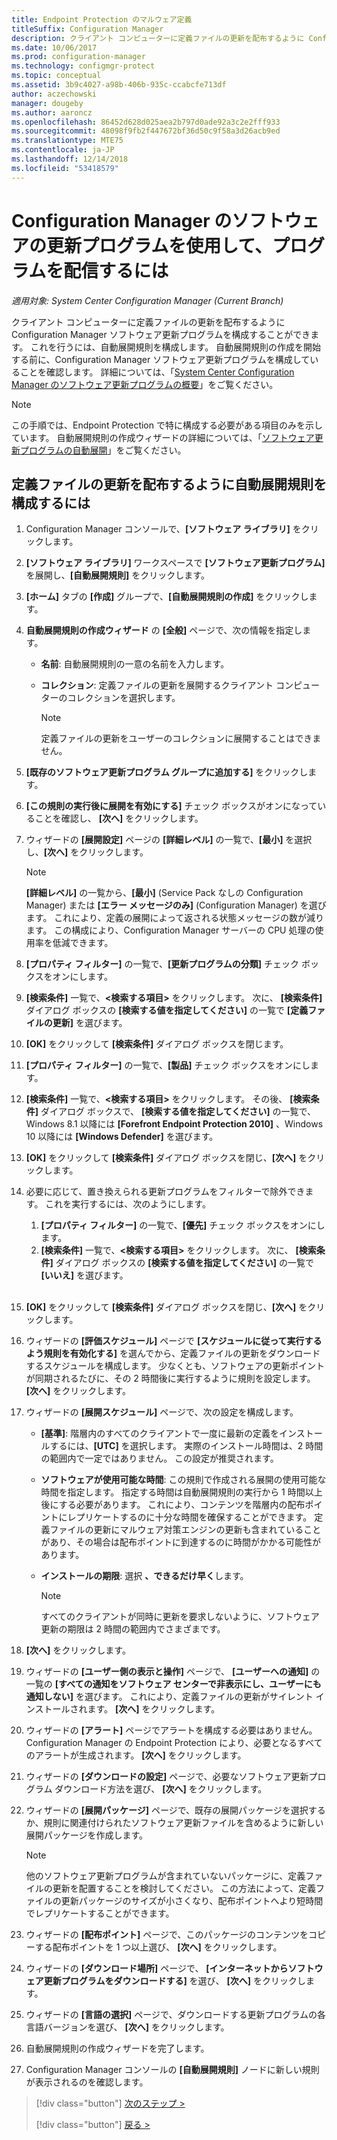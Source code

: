 ```yaml
---
title: Endpoint Protection のマルウェア定義
titleSuffix: Configuration Manager
description: クライアント コンピューターに定義ファイルの更新を配布するように Configuration Manager ソフトウェア更新プログラムを構成する方法について説明します。
ms.date: 10/06/2017
ms.prod: configuration-manager
ms.technology: configmgr-protect
ms.topic: conceptual
ms.assetid: 3b9c4027-a98b-406b-935c-ccabcfe713df
author: aczechowski
manager: dougeby
ms.author: aaroncz
ms.openlocfilehash: 86452d628d025aea2b797d0ade92a3c2e2fff933
ms.sourcegitcommit: 48098f9fb2f447672bf36d50c9f58a3d26acb9ed
ms.translationtype: MTE75
ms.contentlocale: ja-JP
ms.lasthandoff: 12/14/2018
ms.locfileid: "53418579"
---
```

#  <a name="using-configuration-manager-software-updates-to-deliver-definition-updates"></a>Configuration Manager のソフトウェアの更新プログラムを使用して、プログラムを配信するには

*適用対象: System Center Configuration Manager (Current Branch)*


 クライアント コンピューターに定義ファイルの更新を配布するように Configuration Manager ソフトウェア更新プログラムを構成することができます。 これを行うには、自動展開規則を構成します。 自動展開規則の作成を開始する前に、Configuration Manager ソフトウェア更新プログラムを構成していることを確認します。 詳細については、「[System Center Configuration Manager のソフトウェア更新プログラムの概要](/sccm/sum/understand/software-updates-introduction)」をご覧ください。

> [!NOTE]
>  この手順では、Endpoint Protection で特に構成する必要がある項目のみを示しています。 自動展開規則の作成ウィザードの詳細については、「[ソフトウェア更新プログラムの自動展開](/sccm/sum/deploy-use/automatically-deploy-software-updates)」をご覧ください。

## <a name="to-configure-an-automatic-deployment-rule-to-deliver-definition-updates"></a>定義ファイルの更新を配布するように自動展開規則を構成するには

1. Configuration Manager コンソールで、**[ソフトウェア ライブラリ]** をクリックします。

2. **[ソフトウェア ライブラリ]** ワークスペースで **[ソフトウェア更新プログラム]** を展開し、**[自動展開規則]** をクリックします。

3. **[ホーム]** タブの **[作成]** グループで、**[自動展開規則の作成]** をクリックします。

4. **自動展開規則の作成ウィザード** の **[全般]** ページで、次の情報を指定します。

   -   **名前**: 自動展開規則の一意の名前を入力します。

   -   **コレクション**: 定義ファイルの更新を展開するクライアント コンピューターのコレクションを選択します。

       > [!NOTE]
       >  定義ファイルの更新をユーザーのコレクションに展開することはできません。

5. **[既存のソフトウェア更新プログラム グループに追加する]** をクリックします。

6. **[この規則の実行後に展開を有効にする]** チェック ボックスがオンになっていることを確認し、 **[次へ]** をクリックします。

7. ウィザードの **[展開設定]** ページの **[詳細レベル]** の一覧で、**[最小]** を選択し、**[次へ]** をクリックします。

   > [!NOTE]
   >  **[詳細レベル]** の一覧から、**[最小]** (Service Pack なしの Configuration Manager) または **[エラー メッセージのみ]** (Configuration Manager) を選びます。 これにより、定義の展開によって返される状態メッセージの数が減ります。 この構成により、Configuration Manager サーバーの CPU 処理の使用率を低減できます。

8. **[プロパティ フィルター]** の一覧で、**[更新プログラムの分類]** チェック ボックスをオンにします。

9. **[検索条件]** 一覧で、**<検索する項目\>** をクリックします。 次に、 **[検索条件]** ダイアログ ボックスの **[検索する値を指定してください]** の一覧で **[定義ファイルの更新]** を選びます。

10. **[OK]** をクリックして **[検索条件]** ダイアログ ボックスを閉じます。

11. **[プロパティ フィルター]** の一覧で、**[製品]** チェック ボックスをオンにします。

12. **[検索条件]** 一覧で、**<検索する項目\>** をクリックします。 その後、 **[検索条件]** ダイアログ ボックスで、 **[検索する値を指定してください]** の一覧で、Windows 8.1 以降には **[Forefront Endpoint Protection 2010]** 、Windows 10 以降には **[Windows Defender]** を選びます。

13. **[OK]** をクリックして **[検索条件]** ダイアログ ボックスを閉じ、**[次へ]** をクリックします。

14. 必要に応じて、置き換えられる更新プログラムをフィルターで除外できます。   これを実行するには、次のようにします。
    1.  **[プロパティ フィルター]** の一覧で、**[優先]** チェック ボックスをオンにします。
    2.  **[検索条件]** 一覧で、**<検索する項目\>** をクリックします。 次に、 **[検索条件]** ダイアログ ボックスの **[検索する値を指定してください]** の一覧で **[いいえ]** を選びます。  <br><br>

15. **[OK]** をクリックして **[検索条件]** ダイアログ ボックスを閉じ、**[次へ]** をクリックします。

16. ウィザードの **[評価スケジュール]** ページで **[スケジュールに従って実行するよう規則を有効化する]** を選んでから、定義ファイルの更新をダウンロードするスケジュールを構成します。 少なくとも、ソフトウェアの更新ポイントが同期されるたびに、その 2 時間後に実行するように規則を設定します。 **[次へ]** をクリックします。

17. ウィザードの **[展開スケジュール]** ページで、次の設定を構成します。

    -   **[基準]**: 階層内のすべてのクライアントで一度に最新の定義をインストールするには、**[UTC]** を選択します。 実際のインストール時間は、2 時間の範囲内で一定ではありません。 この設定が推奨されます。

    -   **ソフトウェアが使用可能な時間**: この規則で作成される展開の使用可能な時間を指定します。 指定する時間は自動展開規則の実行から 1 時間以上後にする必要があります。 これにより、コンテンツを階層内の配布ポイントにレプリケートするのに十分な時間を確保することができます。 定義ファイルの更新にマルウェア対策エンジンの更新も含まれていることがあり、その場合は配布ポイントに到達するのに時間がかかる可能性があります。

    -   **インストールの期限**: 選択 **、できるだけ早く**します。

        > [!NOTE]
        >  すべてのクライアントが同時に更新を要求しないように、ソフトウェア更新の期限は 2 時間の範囲内でさまざまです。

18. **[次へ]** をクリックします。

19. ウィザードの **[ユーザー側の表示と操作]** ページで、 **[ユーザーへの通知]** の一覧の **[すべての通知をソフトウェア センターで非表示にし、ユーザーにも通知しない]** を選びます。   これにより、定義ファイルの更新がサイレント インストールされます。 **[次へ]** をクリックします。

20. ウィザードの **[アラート]** ページでアラートを構成する必要はありません。 Configuration Manager の Endpoint Protection により、必要となるすべてのアラートが生成されます。 **[次へ]** をクリックします。

21. ウィザードの **[ダウンロードの設定]** ページで、必要なソフトウェア更新プログラム ダウンロード方法を選び、 **[次へ]** をクリックします。

22. ウィザードの **[展開パッケージ]** ページで、既存の展開パッケージを選択するか、規則に関連付けられたソフトウェア更新ファイルを含めるように新しい展開パッケージを作成します。

    > [!NOTE]
    >  他のソフトウェア更新プログラムが含まれていないパッケージに、定義ファイルの更新を配置することを検討してください。 この方法によって、定義ファイルの更新パッケージのサイズが小さくなり、配布ポイントへより短時間でレプリケートすることができます。

23. ウィザードの **[配布ポイント]** ページで、このパッケージのコンテンツをコピーする配布ポイントを 1 つ以上選び、 **[次へ]** をクリックします。

24. ウィザードの **[ダウンロード場所]** ページで、 **[インターネットからソフトウェア更新プログラムをダウンロードする]** を選び、 **[次へ]** をクリックします。

25. ウィザードの **[言語の選択]** ページで、ダウンロードする更新プログラムの各言語バージョンを選び、 **[次へ]** をクリックします。

26. 自動展開規則の作成ウィザードを完了します。

27. Configuration Manager コンソールの **[自動展開規則]** ノードに新しい規則が表示されるのを確認します。


> [!div class="button"]
> [次のステップ >](endpoint-antimalware-policies.md)
> 
> [!div class="button"]
> [戻る >](endpoint-configure-alerts.md)
